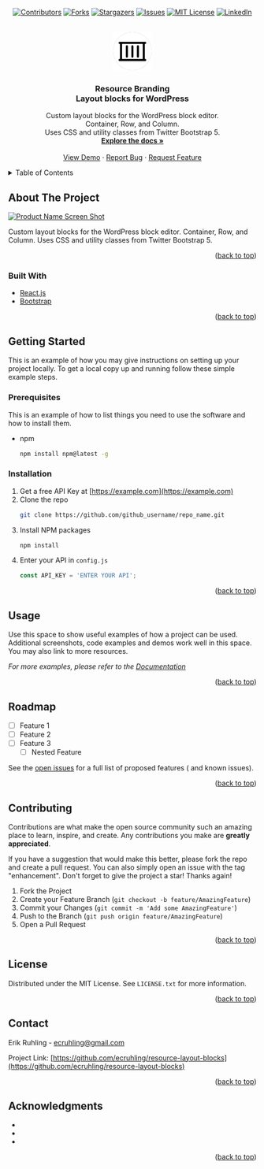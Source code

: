 <div id="top"></div>

<div align="center">

[![Contributors][contributors-shield]][contributors-url]
[![Forks][forks-shield]][forks-url]
[![Stargazers][stars-shield]][stars-url]
[![Issues][issues-shield]][issues-url]
[![MIT License][license-shield]][license-url]
[![LinkedIn][linkedin-shield]][linkedin-url]

</div>

<br />
<div align="center">
  <a href="https://github.com/ecruhling/resource-layout-blocks">
    <img src="assets/images/logo.png" alt="Logo" width="80" height="80">
  </a>

<h3 align="center">Resource Branding<br />
Layout blocks for WordPress</h3>

  <p align="center">
    Custom layout blocks for the WordPress block editor.<br />
Container, Row, and Column.<br />
Uses CSS and utility classes from Twitter Bootstrap 5.
    <br />
    <a href="https://github.com/ecruhling/resource-layout-blocks"><strong>Explore the docs »</strong></a>
    <br />
    <br />
    <a href="https://github.com/ecruhling/resource-layout-blocks">View Demo</a>
    ·
    <a href="https://github.com/ecruhling/resource-layout-blocks/issues">Report Bug</a>
    ·
    <a href="https://github.com/ecruhling/resource-layout-blocks/issues">Request Feature</a>
  </p>
</div>

<details>
  <summary>Table of Contents</summary>
  <ol>
    <li>
      <a href="#about-the-project">About The Project</a>
      <ul>
        <li><a href="#built-with">Built With</a></li>
      </ul>
    </li>
    <li>
      <a href="#getting-started">Getting Started</a>
      <ul>
        <li><a href="#prerequisites">Prerequisites</a></li>
        <li><a href="#installation">Installation</a></li>
      </ul>
    </li>
    <li><a href="#usage">Usage</a></li>
    <li><a href="#roadmap">Roadmap</a></li>
    <li><a href="#contributing">Contributing</a></li>
    <li><a href="#license">License</a></li>
    <li><a href="#contact">Contact</a></li>
    <li><a href="#acknowledgments">Acknowledgments</a></li>
  </ol>
</details>

## About The Project

[![Product Name Screen Shot][product-screenshot]](https://example.com)

Custom layout blocks for the WordPress block editor. Container, Row, and Column. Uses CSS and utility classes from
Twitter Bootstrap 5.

<p align="right">(<a href="#top">back to top</a>)</p>

### Built With

* [React.js](https://reactjs.org/)
* [Bootstrap](https://getbootstrap.com)

<p align="right">(<a href="#top">back to top</a>)</p>

## Getting Started

This is an example of how you may give instructions on setting up your project locally.
To get a local copy up and running follow these simple example steps.

### Prerequisites

This is an example of how to list things you need to use the software and how to install them.

* npm
  ```sh
  npm install npm@latest -g
  ```

### Installation

1. Get a free API Key at [https://example.com](https://example.com)
2. Clone the repo
   ```sh
   git clone https://github.com/github_username/repo_name.git
   ```
3. Install NPM packages
   ```sh
   npm install
   ```
4. Enter your API in `config.js`
   ```js
   const API_KEY = 'ENTER YOUR API';
   ```

<p align="right">(<a href="#top">back to top</a>)</p>

## Usage

Use this space to show useful examples of how a project can be used. Additional screenshots, code examples and demos
work well in this space. You may also link to more resources.

_For more examples, please refer to the [Documentation](https://example.com)_

<p align="right">(<a href="#top">back to top</a>)</p>

## Roadmap

- [ ] Feature 1
- [ ] Feature 2
- [ ] Feature 3
	- [ ] Nested Feature

See the [open issues](https://github.com/ecruhling/resource-layout-blocks/issues) for a full list of proposed features (
and
known issues).

<p align="right">(<a href="#top">back to top</a>)</p>

## Contributing

Contributions are what make the open source community such an amazing place to learn, inspire, and create. Any
contributions you make are **greatly appreciated**.

If you have a suggestion that would make this better, please fork the repo and create a pull request. You can also
simply open an issue with the tag "enhancement".
Don't forget to give the project a star! Thanks again!

1. Fork the Project
2. Create your Feature Branch (`git checkout -b feature/AmazingFeature`)
3. Commit your Changes (`git commit -m 'Add some AmazingFeature'`)
4. Push to the Branch (`git push origin feature/AmazingFeature`)
5. Open a Pull Request

<p align="right">(<a href="#top">back to top</a>)</p>

## License

Distributed under the MIT License. See `LICENSE.txt` for more information.

<p align="right">(<a href="#top">back to top</a>)</p>

## Contact

Erik Ruhling - ecruhling@gmail.com

Project Link: [https://github.com/ecruhling/resource-layout-blocks](https://github.com/ecruhling/resource-layout-blocks)

<p align="right">(<a href="#top">back to top</a>)</p>

## Acknowledgments

* []()
* []()
* []()

<p align="right">(<a href="#top">back to top</a>)</p>

<!-- MARKDOWN LINKS & IMAGES -->
<!-- https://www.markdownguide.org/basic-syntax/#reference-style-links -->

[contributors-shield]: https://img.shields.io/github/contributors/ecruhling/resource-layout-blocks.svg

[contributors-url]: https://github.com/ecruhling/resource-layout-blocks/graphs/contributors

[forks-shield]: https://img.shields.io/github/forks/ecruhling/resource-layout-blocks.svg

[forks-url]: https://github.com/ecruhling/resource-layout-blocks/network/members

[stars-shield]: https://img.shields.io/github/stars/ecruhling/resource-layout-blocks.svg

[stars-url]: https://github.com/ecruhling/resource-layout-blocks/stargazers

[issues-shield]: https://img.shields.io/github/issues/ecruhling/resource-layout-blocks.svg

[issues-url]: https://github.com/ecruhling/resource-layout-blocks/issues

[license-shield]: https://img.shields.io/github/license/ecruhling/resource-layout-blocks.svg

[license-url]: https://github.com/ecruhling/resource-layout-blocks/blob/master/LICENSE.txt

[linkedin-shield]: https://img.shields.io/badge/-LinkedIn-black.svg

[linkedin-url]: https://linkedin.com/in/erik-r%C3%BChling-1a452138

[product-screenshot]: images/screenshot.png
